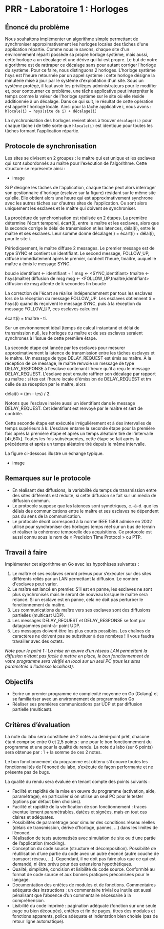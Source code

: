 # PRR - Laboratoire 1 : Horloges

## Énoncé du problème

Nous souhaitons implémenter un algorithme simple permettant de synchroniser approximativement les
horloges locales des tâches d'une application répartie. Comme nous le savons, chaque site d'un
environnement réparti possède sa propre horloge système, mais aussi, cette horloge a un décalage et
une dérive qui lui est propre. Le but de notre algorithme est de rattraper ce décalage sans pour autant
corriger l'horloge du système. Pour ce faire, nous distinguons 2 horloges. L'horloge système hsys est
l'heure retournée par un appel système : cette horloge désigne la minuterie mise à jour par le système
d'exploitation d'un site. Sous un système protégé, il faut avoir les privilèges administrateurs pour le
modifier et, pour contourner ce problème, une tâche applicative peut interpréter le temps comme la
valeur de l'horloge système sur le site où elle réside additionnée à un décalage. Dans ce qui suit, le
résultat de cette opération est appelé l'horloge locale. Ainsi pour la tâche applicative i, nous avons :
`hlocale(i) = hsys(site de i) + décalage(i)`

La synchronisation des horloges revient alors à trouver `décalage(i)` pour chaque tâche i de telle sorte
que `hlocale(i)` est identique pour toutes les tâches formant l'application répartie.

## Protocole de synchronisation

Les sites se divisent en 2 groupes : le maître qui est unique et les esclaves qui sont subordonnés au
maître pour l'exécution de l'algorithme. Cette structure se représente ainsi :

- image

Si P désigne les tâches de l'application, chaque tâche peut alors interroger son gestionnaire d'horloge
(esclave sur la figure) résidant sur le même site qu'elle. Elle obtient alors une heure qui est
approximativement synchrone avec les autres tâches sur d'autres sites de l'application. Ce sont alors
uniquement les esclaves et le maître qui doivent se synchroniser.

La procédure de synchronisation est réalisée en 2 étapes. La première détermine l'écart temporel,
écart(i), entre le maître et les esclaves, alors que la seconde corrige le délai de transmission et les
latences, délai(i), entre le maître et ses esclaves. Leur somme donne décalage(i) = écart(i) + délai(i),
pour le site i.

Périodiquement, le maître diffuse 2 messages. Le premier message est de type SYNC et contient un
identifiant. Le second message, FOLLOW_UP, diffusé immédiatement après le premier, contient
l'heure, tmaître, auquel le maître a émis le message SYNC.

boucle
    identifiant <- identifiant + 1
    msg <- <SYNC,identifiant>
    tmaître <- hsys(maître)
    diffusion de msg
    msg <- <FOLLOW_UP,tmaître,identifiant>
    diffusion de msg
    attente de k secondes
fin boucle

La correction de l'écart se réalise indépendamment par tous les esclaves lors de la réception du
message FOLLOW_UP. Les esclaves obtiennent ti = hsys(i) quand ils reçoivent le message SYNC, puis
à la réception du message FOLLOW_UP, ces esclaves calculent

écart(i) = tmaître - ti.

Sur un environnement idéal (temps de calcul instantané et délai de transmission nul), les horloges du
maître et de ses esclaves seraient synchrones à l'issue de cette première étape.

La seconde étape est lancée par les esclaves pour mesurer approximativement la latence de
transmission entre les tâches esclaves et le maître. Un message de type DELAY_REQUEST est émis
au maître. À la réception de ce message, le maître renvoie un message de type DELAY_RESPONSE à
l'esclave contenant l'heure qu'il a reçu le message DELAY_REQUEST. L'esclave peut ensuite raffiner
son décalage par rapport au maître : si tes est l'heure locale d'émission de DELAY_REQUEST et tm
celle de sa réception par le maître, alors

délai(i) = (tm - tes) / 2.

Notons que l'esclave insère aussi un identifiant dans le message DELAY_REQUEST. Cet identifiant
est renvoyé par le maître et sert de contrôle.

Cette seconde étape est exécutée irrégulièrement et à des intervalles de temps supérieurs à k. L'esclave
entame la seconde étape pour la première fois après la première étape et après un temps aléatoire tiré
de l'intervalle [4k,60k]. Toutes les fois subséquentes, cette étape se fait après la précédente et après un
temps aléatoire tiré depuis le même intervalle.

La figure ci-dessous illustre un échange typique.

- image

## Remarques sur le protocole

- En réalisant des diffusions, la variabilité du temps de transmission entre des sites différents est
réduite, si cette diffusion se fait sur un média de diffusion commun.
- Le protocole suppose que les latences sont symétriques, c.-à-d. que les délais des
communications entre le maître et ses esclaves ne dépendent pas du sens de la communication.
- Le protocole décrit correspond à la norme IEEE 1588 admise en 2002 utilisé pour
synchroniser des horloges temps réel sur un bus de terrain et réaliser la cohérence temporelle
des acquisitions. Ce protocole est aussi connu sous le nom de « Precision Time Protocol » ou
PTP.

## Travail à faire

Implémenter cet algorithme en Go avec les hypothèses suivantes :

1. Le maître et ses esclaves seront prévus pour s’exécuter sur des sites différents reliés par un LAN
permettant la diffusion. Le nombre d'esclaves peut varier.
2. Le maître est lancé en premier. S’il est en panne, les esclaves ne sont plus synchronisés mais le
seront de nouveau lorsque le maître sera relancé. Si un esclave est en panne, cela ne doit pas
perturber le fonctionnement du maître.
3. Les communications du maître vers ses esclaves sont des diffusions partielles (multicast UDP).
4. Les messages DELAY_REQUEST et DELAY_RESPONSE se font par datagrammes point-à-
point UDP.
5. Les messages doivent être les plus courts possibles. Les chaînes de caractères ne doivent pas se
substituer à des nombres ! Il vous faudra travailler avec des octets.

_Note pour le point 1 : La mise en œuvre d’un réseau LAN permettant la diffusion n’étant pas facile à
mettre en place, le bon fonctionnement de votre programme sera vérifié en local sur un seul PC (tous
les sites paramétrés à l’adresse localhost)._

## Objectifs

- Écrire un premier programme de complexité moyenne en Go (Golang) et se familiariser avec
un environnement de programmation Go
- Réaliser ses premières communications par UDP et par diffusion partielle (multicast).

## Critères d’évaluation

La note du labo sera constituée de 2 notes au demi-point prêt, chacune étant comprise entre 0 et 2,5
points : une pour le bon fonctionnement du programme et une pour la qualité du rendu. La note du
labo (sur 6 points) sera obtenue par : 1 + la somme de ces 2 notes.

Le bon fonctionnement du programme est obtenu s’il couvre toutes les fonctionnalités de l’énoncé du
labo, s’exécute de façon performante et ne présente pas de bugs.

La qualité du rendu sera évaluée en tenant compte des points suivants :

- Facilité et rapidité de la mise en œuvre du programme (activation, aide, paramétrage), en
particulier si on utilise un seul PC pour le tester (options par défaut bien choisies).
- Facilité et rapidité de la vérification de son fonctionnement : traces éventuellement
paramétrables, datées et signées, mais en tout cas claires et adéquates.
- Possibilités de paramétrage pour simuler des conditions réseau réelles (délais de transmission,
dérive d’horloge, pannes, ...) dans les limites de l’énoncé.
- Réalisation de tests automatisés avec simulation de site ou d’une partie de l’application
(mocking).
- Conception du code source (structure et décomposition). Possibilité de réutilisation d’une
partie du code avec un autre énoncé (autre couche de transport réseau, ...). Cependant, il ne
doit pas faire plus que ce qui est demandé, ni être prévu pour des extensions hypothétiques.
- Qualité, simplicité, concision et lisibilité du code source. Conformité au format de code source
et aux bonnes pratiques préconisées pour le langage.
- Documentation des entêtes de modules et de fonctions. Commentaires adéquats des
instructions : un commentaire trivial ou inutile est aussi pénalisant que l’absence d’un
commentaire nécessaire à la compréhension.
- Lisibilité du code imprimé : pagination adéquate (fonction sur une seule page ou bien
découpée), entêtes et fin de pages, titres des modules et fonctions apparents, police adéquate et
indentation bien choisie (pas de retour ligne automatique).
